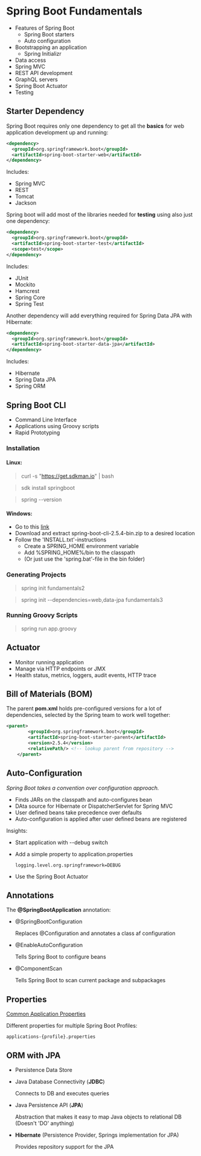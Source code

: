 # Spring Boot Fundamentals

- Features of Spring Boot
  - Spring Boot starters
  - Auto configuration
- Bootstrapping an application
  - Spring Initializr
- Data access
- Spring MVC
- REST API development
- GraphQL servers
- Spring Boot Actuator
- Testing

## Starter Dependency

Spring Boot requires only one dependency to get all the **basics** for web application development up and running:

```xml
<dependency>
  <groupId>org.springframework.boot</groupId>
  <artifactId>spring-boot-starter-web</artifactId>
</dependency>
```

Includes:
- Spring MVC
- REST
- Tomcat
- Jackson

Spring boot will add most of the libraries needed for **testing** using also just one dependency:

```xml
<dependency>
  <groupId>org.springframework.boot</groupId>
  <artifactId>spring-boot-starter-test</artifactId>
  <scope>test</scope>
</dependency>
```
Includes:
- JUnit
- Mockito
- Hamcrest
- Spring Core
- Spring Test

Another dependency will add everything required for Spring Data JPA with Hibernate:

```xml
<dependency>
  <groupId>org.springframework.boot</groupId>
  <artifactId>spring-boot-starter-data-jpa</artifactId>
</dependency>
```
Includes:
- Hibernate
- Spring Data JPA
- Spring ORM

## Spring Boot CLI

- Command Line Interface
- Applications using Groovy scripts
- Rapid Prototyping

### Installation

#### Linux:
> curl -s "https://get.sdkman.io" | bash

> sdk install springboot

> spring --version

#### Windows:
- Go to this [link](https://docs.spring.io/spring-boot/docs/current/reference/html/getting-started.html#getting-started.installing.cli)
- Download and extract spring-boot-cli-2.5.4-bin.zip to a desired location
- Follow the 'INSTALL.txt'-instructions
  - Create a SPRING_HOME environment variable
  - Add %SPRING_HOME%/bin to the classpath
  - (Or just use the 'spring.bat'-file in the bin folder)

### Generating Projects

> spring init fundamentals2

> spring init --dependencies=web,data-jpa fundamentals3

### Running Groovy Scripts

> spring run app.groovy

## Actuator

- Monitor running application
- Manage via HTTP endpoints or JMX
- Health status, metrics, loggers, audit events, HTTP trace

## Bill of Materials (BOM)

The parent **pom.xml** holds pre-configured versions for a lot of dependencies, selected by the Spring team to work well together:

```xml
<parent>
        <groupId>org.springframework.boot</groupId>
        <artifactId>spring-boot-starter-parent</artifactId>
        <version>2.5.4</version>
        <relativePath/> <!-- lookup parent from repository -->
    </parent>
```

## Auto-Configuration

*Spring Boot takes a convention over configuration approach.*

- Finds JARs on the classpath and auto-configures bean
- DAta source for Hibernate or DispatcherServlet for Spring MVC
- User defined beans take precedence over defaults
- Auto-configuration is applied after user defined beans are registered

Insights:
- Start application with --debug switch
- Add a simple property to application.properties

  ```properties
  logging.level.org.springframework=DEBUG
  ```

- Use the Spring Boot Actuator

## Annotations

The **@SpringBootApplication** annotation:
- @SpringBootConfiguration

  Replaces @Configuration and annotates a class af configuration

- @EnableAutoConfiguration

  Tells Spring Boot to configure beans

- @ComponentScan
  
  Tells Spring Boot to scan current package and subpackages

## Properties

[Common Application Properties](https://docs.spring.io/spring-boot/docs/current/reference/html/application-properties.html)

Different properties for multiple Spring Boot Profiles:
```
applications-{profile}.properties
```

## ORM with JPA

- Persistence Data Store
- Java Database Connectivity (**JDBC**)

  Connects to DB and executes queries

- Java Persistence API (**JPA**)

  Abstraction that makes it easy to map Java objects to relational DB (Doesn't 'DO' anything)

- **Hibernate** (Persistence Provider, Springs implementation for JPA)

  Provides repository support for the JPA
